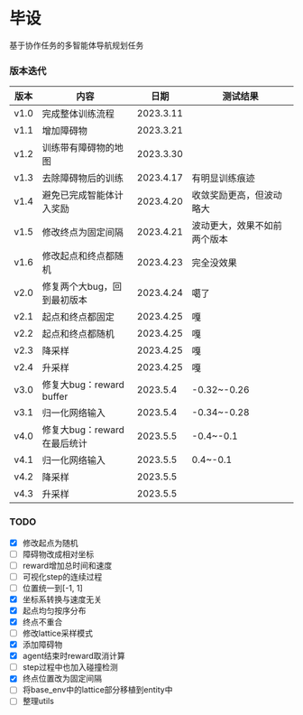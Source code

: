 # 毕设

基于协作任务的多智能体导航规划任务

### 版本迭代

| 版本   | 内容                   | 日期        | 测试结果           |
|------|----------------------|-----------|----------------|
| v1.0 | 完成整体训练流程             | 2023.3.11 |                |
| v1.1 | 增加障碍物                | 2023.3.21 |                |
| v1.2 | 训练带有障碍物的地图           | 2023.3.30 |                |
| v1.3 | 去除障碍物后的训练            | 2023.4.17 | 有明显训练痕迹        |
| v1.4 | 避免已完成智能体计入奖励         | 2023.4.20 | 收敛奖励更高，但波动略大   |
| v1.5 | 修改终点为固定间隔            | 2023.4.21 | 波动更大，效果不如前两个版本 |
| v1.6 | 修改起点和终点都随机           | 2023.4.23 | 完全没效果          |
| v2.0 | 修复两个大bug，回到最初版本      | 2023.4.24 | 噶了             |
| v2.1 | 起点和终点都固定             | 2023.4.25 | 嘎              |
| v2.2 | 起点和终点都随机             | 2023.4.25 | 嘎              |
| v2.3 | 降采样                  | 2023.4.25 | 嘎              |
| v2.4 | 升采样                  | 2023.4.25 | 嘎              |
| v3.0 | 修复大bug：reward buffer | 2023.5.4  | -0.32~-0.26    |
| v3.1 | 归一化网络输入              | 2023.5.4  | -0.34~-0.28    |
| v4.0 | 修复大bug：reward在最后统计   | 2023.5.5  | -0.4~-0.1      |
| v4.1 | 归一化网络输入              | 2023.5.5  | 0.4~-0.1       |
| v4.2 | 降采样                  | 2023.5.5  |                |
| v4.3 | 升采样                  | 2023.5.5  |                |


### TODO

- [x] 修改起点为随机
- [ ] 障碍物改成相对坐标
- [ ] reward增加总时间和速度
- [ ] 可视化step的连续过程
- [ ] 位置统一到[-1, 1]
- [x] 坐标系转换与速度无关
- [x] 起点均匀按序分布
- [x] 终点不重合
- [ ] 修改lattice采样模式
- [x] 添加障碍物
- [x] agent结束时reward取消计算
- [ ] step过程中也加入碰撞检测
- [x] 终点位置改为固定间隔
- [ ] 将base_env中的lattice部分移植到entity中
- [ ] 整理utils